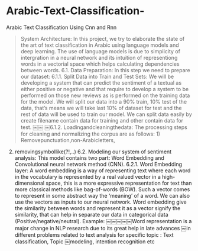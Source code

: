 # Arabic-Text-Classification-
Arabic Text Classification Using Cnn and Rnn 
> System Architecture:
In this project, we try to elaborate the state of the art of text classification in Arabic using language models and deep learning. The use of language models is due to simplicity of intergration in a neural network and its intuition of representiong words in a vectorial space which helps calculating dependencies between words.
6.1. Data Preparation:
In this step we need to prepare our dataset:
6.1.1. Split Data into Train and Test Sets:
We will be developing a system that can predict the sentiment of a textual as either positive or negative and that require to develop a system to be performed on those new reviews as is performed on the training data for the model.
We will split our data into a 90% train, 10% test of the data, that’s means we will take last 10% of dataset for test and the rest of data will be used to train our model.
We can split data easily by create filename contain data for training and other contain data for test.
￼￼
￼6.1.2. Loadingandcleaningthedata:
The processing steps for cleaning and normalizing the corpus are as follows: 1) Removepunctuation,non-Arabicletters,
2) removingsymbollike(?!,..)
6.2. Modeling our system of sentiment analysis:
This model contains two part: Word Embedding and Convolutional neural network method (CNN).
6.2.1. Word Embedding layer:
A word embedding is a way of representing text where each word in the vocabulary is represented by a real valued vector in a high-dimensional space, this is a more expressive representation for text than more classical methods like bag-of-words (BOW).
Such a vector comes to represent in some abstract way the ‘meaning’ of a word. We can also use the vectors as inputs to our neural network.
Word embedding give the similarity between words and represent it as a vector signify the similarity, that can help in separate our data in categorical data (Positive/negative/neutral). Example:
￼￼￼￼￼Word representation is a major change in NLP research due to its great help in late advances
￼in different problems related to text analysis for specific topic : Text classification, Topic
￼modeling, intention recognition etc
